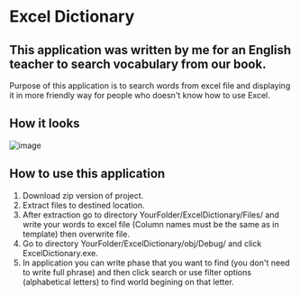 # Excel Dictionary

## This application was written by me for an English teacher to search vocabulary from our book.
Purpose of this application is to search words from excel file and displaying it in more friendly way for people who doesn't know how to use Excel.

## How it looks
![image](https://user-images.githubusercontent.com/77151114/188966731-32daa839-afb6-4771-bf80-9c8bb36b5674.png)

## How to use this application
1. Download zip version of project.
2. Extract files to destined location.
3. After extraction go to directory YourFolder/ExcelDictionary/Files/ and write your words to excel file (Column names must be the same as in template) then overwrite file.
4. Go to directory YourFolder/ExcelDictionary/obj/Debug/ and click ExcelDictionary.exe.
5. In application you can write phase that you want to find (you don't need to write full phrase) and then click search or use filter options (alphabetical letters) to find world begining on that letter.

